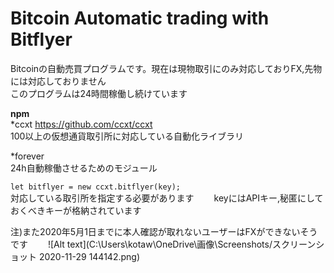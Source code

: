 # Bitcoin Automatic trading with Bitflyer
Bitcoinの自動売買プログラムです。現在は現物取引にのみ対応しておりFX,先物には対応しておりません  
このプログラムは24時間稼働し続けています　　


  
**npm**  
*ccxt <https://github.com/ccxt/ccxt>  
100以上の仮想通貨取引所に対応している自動化ライブラリ  
  
*forever  
24h自動稼働させるためのモジュール  


`let bitflyer = new ccxt.bitflyer(key);`  
対応している取引所を指定する必要があります　　
keyにはAPIキー,秘匿にしておくべきキーが格納されています　　


注)また2020年5月1日までに本人確認が取れないユーザーはFXができないそうです　　
![Alt text](C:\Users\kotaw\OneDrive\画像\Screenshots/スクリーンショット 2020-11-29 144142.png)  
　　

